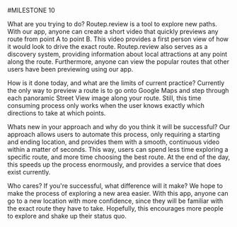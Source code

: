 #MILESTONE 10

What are you trying to do?
Routep.review is a tool to explore new paths. With our app, anyone can create a short video that quickly previews any route from point A to point B. This video provides a first person view of how it would look to drive the exact route. Routep.review also serves as a discovery system, providing information about local attractions at any point along the route. Furthermore, anyone can view the popular routes that other users have been previewing using our app.

How is it done today, and what are the limits of current practice?
Currently the only way to preview a route is to go onto Google Maps and step through each panoramic Street View image along your route. Still, this time consuming process only works when the user knows exactly which directions to take at which points.

Whats new in your approach and why do you think it will be successful?
Our approach allows users to automate this process, only requiring a starting and ending location, and provides them with a smooth, continuous video within a matter of seconds. This way, users can spend less time exploring a specific route, and more time choosing the best route. At the end of the day, this speeds up the process enormously, and provides a service that does exist currently.

Who cares? If you're successful, what difference will it make?
We hope to make the process of exploring a new area easier. With this app, anyone can go to a new location with more confidence, since they will be familiar with the exact route they have to take. Hopefully, this encourages more people to explore and shake up their status quo.
